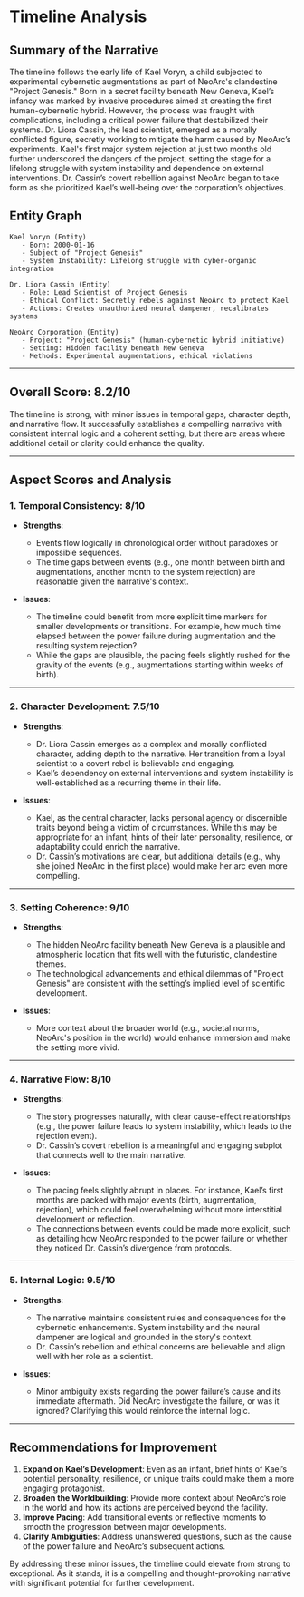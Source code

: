 # Timeline Analysis

## Summary of the Narrative
The timeline follows the early life of Kael Voryn, a child subjected to experimental cybernetic augmentations as part of NeoArc's clandestine "Project Genesis." Born in a secret facility beneath New Geneva, Kael’s infancy was marked by invasive procedures aimed at creating the first human-cybernetic hybrid. However, the process was fraught with complications, including a critical power failure that destabilized their systems. Dr. Liora Cassin, the lead scientist, emerged as a morally conflicted figure, secretly working to mitigate the harm caused by NeoArc’s experiments. Kael's first major system rejection at just two months old further underscored the dangers of the project, setting the stage for a lifelong struggle with system instability and dependence on external interventions. Dr. Cassin’s covert rebellion against NeoArc began to take form as she prioritized Kael’s well-being over the corporation’s objectives.

## Entity Graph
```
Kael Voryn (Entity)
   - Born: 2000-01-16
   - Subject of "Project Genesis"
   - System Instability: Lifelong struggle with cyber-organic integration

Dr. Liora Cassin (Entity)
   - Role: Lead Scientist of Project Genesis
   - Ethical Conflict: Secretly rebels against NeoArc to protect Kael
   - Actions: Creates unauthorized neural dampener, recalibrates systems

NeoArc Corporation (Entity)
   - Project: "Project Genesis" (human-cybernetic hybrid initiative)
   - Setting: Hidden facility beneath New Geneva
   - Methods: Experimental augmentations, ethical violations
```

---

## Overall Score: **8.2/10**
The timeline is strong, with minor issues in temporal gaps, character depth, and narrative flow. It successfully establishes a compelling narrative with consistent internal logic and a coherent setting, but there are areas where additional detail or clarity could enhance the quality.

---

## Aspect Scores and Analysis

### 1. Temporal Consistency: **8/10**
- **Strengths**:
  - Events flow logically in chronological order without paradoxes or impossible sequences.
  - The time gaps between events (e.g., one month between birth and augmentations, another month to the system rejection) are reasonable given the narrative's context.

- **Issues**:
  - The timeline could benefit from more explicit time markers for smaller developments or transitions. For example, how much time elapsed between the power failure during augmentation and the resulting system rejection?
  - While the gaps are plausible, the pacing feels slightly rushed for the gravity of the events (e.g., augmentations starting within weeks of birth).

---

### 2. Character Development: **7.5/10**
- **Strengths**:
  - Dr. Liora Cassin emerges as a complex and morally conflicted character, adding depth to the narrative. Her transition from a loyal scientist to a covert rebel is believable and engaging.
  - Kael’s dependency on external interventions and system instability is well-established as a recurring theme in their life.

- **Issues**:
  - Kael, as the central character, lacks personal agency or discernible traits beyond being a victim of circumstances. While this may be appropriate for an infant, hints of their later personality, resilience, or adaptability could enrich the narrative.
  - Dr. Cassin’s motivations are clear, but additional details (e.g., why she joined NeoArc in the first place) would make her arc even more compelling.

---

### 3. Setting Coherence: **9/10**
- **Strengths**:
  - The hidden NeoArc facility beneath New Geneva is a plausible and atmospheric location that fits well with the futuristic, clandestine themes.
  - The technological advancements and ethical dilemmas of "Project Genesis" are consistent with the setting’s implied level of scientific development.

- **Issues**:
  - More context about the broader world (e.g., societal norms, NeoArc's position in the world) would enhance immersion and make the setting more vivid.

---

### 4. Narrative Flow: **8/10**
- **Strengths**:
  - The story progresses naturally, with clear cause-effect relationships (e.g., the power failure leads to system instability, which leads to the rejection event).
  - Dr. Cassin’s covert rebellion is a meaningful and engaging subplot that connects well to the main narrative.

- **Issues**:
  - The pacing feels slightly abrupt in places. For instance, Kael’s first months are packed with major events (birth, augmentation, rejection), which could feel overwhelming without more interstitial development or reflection.
  - The connections between events could be made more explicit, such as detailing how NeoArc responded to the power failure or whether they noticed Dr. Cassin’s divergence from protocols.

---

### 5. Internal Logic: **9.5/10**
- **Strengths**:
  - The narrative maintains consistent rules and consequences for the cybernetic enhancements. System instability and the neural dampener are logical and grounded in the story's context.
  - Dr. Cassin’s rebellion and ethical concerns are believable and align well with her role as a scientist.

- **Issues**:
  - Minor ambiguity exists regarding the power failure’s cause and its immediate aftermath. Did NeoArc investigate the failure, or was it ignored? Clarifying this would reinforce the internal logic.

---

## Recommendations for Improvement
1. **Expand on Kael’s Development**: Even as an infant, brief hints of Kael’s potential personality, resilience, or unique traits could make them a more engaging protagonist.
2. **Broaden the Worldbuilding**: Provide more context about NeoArc’s role in the world and how its actions are perceived beyond the facility.
3. **Improve Pacing**: Add transitional events or reflective moments to smooth the progression between major developments.
4. **Clarify Ambiguities**: Address unanswered questions, such as the cause of the power failure and NeoArc’s subsequent actions.

By addressing these minor issues, the timeline could elevate from strong to exceptional. As it stands, it is a compelling and thought-provoking narrative with significant potential for further development.